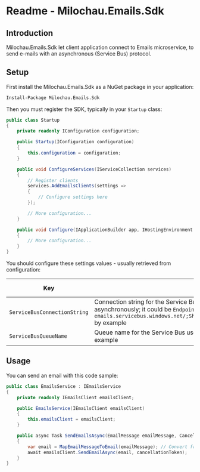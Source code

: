 # Readme - Milochau.Emails.Sdk

## Introduction

Milochau.Emails.Sdk let client application connect to Emails microservice, to send e-mails with an asynchronous (Service Bus) protocol.

## Setup

First install the Milochau.Emails.Sdk as a NuGet package in your application:

```ps
Install-Package Milochau.Emails.Sdk
```

Then you must register the SDK, typically in your `Startup` class:

```csharp
public class Startup
{
    private readonly IConfiguration configuration;

    public Startup(IConfiguration configuration)
    {
        this.configuration = configuration;
    }

    public void ConfigureServices(IServiceCollection services)
    {
        // Register clients
        services.AddEmailsClients(settings =>
        {
            // Configure settings here
        });

        // More configuration...
    }

    public void Configure(IApplicationBuilder app, IHostingEnvironment env)
    {
        // More configuration...
    }
}
```

You should configure these settings values - usually retrieved from configuration:

| Key | Description | Default value |
| --- | ----------- | ------------- |
| `ServiceBusConnectionString` | Connection string for the Service Bus used by the Emails microservice, to send emails asynchronously; it could be `Endpoint=sb://spvie-emails.servicebus.windows.net/;SharedAccessKeyName=SendListen;SharedAccessKey=XXX` by example | None |
| `ServiceBusQueueName` | Queue name for the Service Bus used by the Emails microservice; it could be `emails` by example | None |

## Usage

You can send an email with this code sample:

```csharp
public class EmailsService : IEmailsService
{
    private readonly IEmailsClient emailsClient;

    public EmailsService(IEmailsClient emailsClient)
    {
        this.emailsClient = emailsClient;
    }

    public async Task SendEmailsAsync(EmailMessage emailMessage, CancellationToken cancellationToken)
    {
        var email = MapEmailMessageToEmail(emailMessage); // Convert from your custom 'EmailMessage' class to the 'Email' class expected from the microservice
        await emailsClient.SendEmailAsync(email, cancellationToken);
    }
}
```

